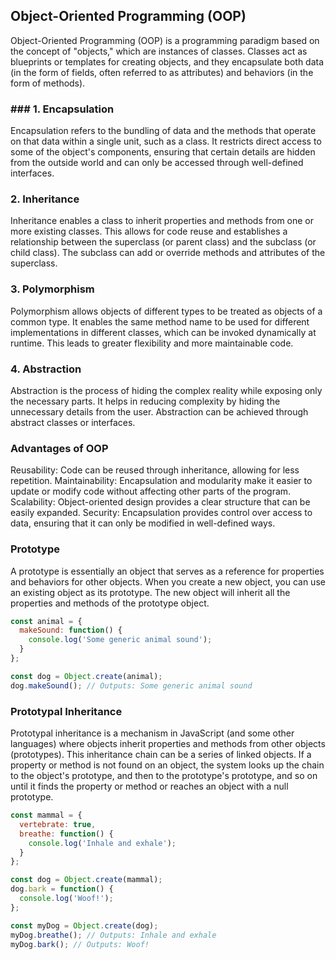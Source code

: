 ## Object-Oriented Programming (OOP)
Object-Oriented Programming (OOP) is a programming paradigm based on the concept of "objects," which are instances of classes. Classes act as blueprints or templates for creating objects, and they encapsulate both data (in the form of fields, often referred to as attributes) and behaviors (in the form of methods).
### ### 1. Encapsulation
Encapsulation refers to the bundling of data and the methods that operate on that data within a single unit, such as a class. It restricts direct access to some of the object's components, ensuring that certain details are hidden from the outside world and can only be accessed through well-defined interfaces.

### 2. Inheritance
Inheritance enables a class to inherit properties and methods from one or more existing classes. This allows for code reuse and establishes a relationship between the superclass (or parent class) and the subclass (or child class). The subclass can add or override methods and attributes of the superclass.

### 3. Polymorphism
Polymorphism allows objects of different types to be treated as objects of a common type. It enables the same method name to be used for different implementations in different classes, which can be invoked dynamically at runtime. This leads to greater flexibility and more maintainable code.

### 4. Abstraction
Abstraction is the process of hiding the complex reality while exposing only the necessary parts. It helps in reducing complexity by hiding the unnecessary details from the user. Abstraction can be achieved through abstract classes or interfaces.

### Advantages of OOP
Reusability: Code can be reused through inheritance, allowing for less repetition.
Maintainability: Encapsulation and modularity make it easier to update or modify code without affecting other parts of the program.
Scalability: Object-oriented design provides a clear structure that can be easily expanded.
Security: Encapsulation provides control over access to data, ensuring that it can only be modified in well-defined ways.

### Prototype
A prototype is essentially an object that serves as a reference for properties and behaviors for other objects. When you create a new object, you can use an existing object as its prototype. The new object will inherit all the properties and methods of the prototype object.

```JavaScript
const animal = {
  makeSound: function() {
    console.log('Some generic animal sound');
  }
};

const dog = Object.create(animal);
dog.makeSound(); // Outputs: Some generic animal sound
```

### Prototypal Inheritance
Prototypal inheritance is a mechanism in JavaScript (and some other languages) where objects inherit properties and methods from other objects (prototypes). This inheritance chain can be a series of linked objects. If a property or method is not found on an object, the system looks up the chain to the object's prototype, and then to the prototype's prototype, and so on until it finds the property or method or reaches an object with a null prototype.

```JavaScript
const mammal = {
  vertebrate: true,
  breathe: function() {
    console.log('Inhale and exhale');
  }
};

const dog = Object.create(mammal);
dog.bark = function() {
  console.log('Woof!');
};

const myDog = Object.create(dog);
myDog.breathe(); // Outputs: Inhale and exhale
myDog.bark(); // Outputs: Woof!
```
